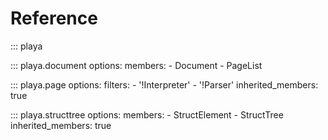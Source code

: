 # Reference

::: playa

::: playa.document
    options:
        members:
        - Document
        - PageList

::: playa.page
    options:
        filters:
        - '!Interpreter'
        - '!Parser'
        inherited_members: true

::: playa.structtree
    options:
        members:
        - StructElement
        - StructTree
        inherited_members: true
